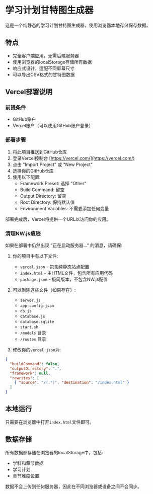 # 学习计划甘特图生成器

这是一个纯静态的学习计划甘特图生成器，使用浏览器本地存储保存数据。

## 特点

- 完全客户端应用，无需后端服务器
- 使用浏览器的localStorage存储所有数据
- 响应式设计，适配不同屏幕尺寸
- 可以导出CSV格式的甘特图数据

## Vercel部署说明

### 前提条件

- GitHub账户
- Vercel账户（可以使用GitHub账户登录）

### 部署步骤

1. 将此项目推送到GitHub仓库
2. 登录Vercel控制台 [https://vercel.com/](https://vercel.com/)
3. 点击 "Import Project" 或 "New Project"
4. 选择你的GitHub仓库
5. 使用以下配置:
   - Framework Preset: 选择 "Other"
   - Build Command: 留空
   - Output Directory: 留空
   - Root Directory: 保持默认值
   - Environment Variables: 不需要添加任何变量

部署完成后，Vercel将提供一个URL以访问你的应用。

### 清理NW.js痕迹

如果在部署中仍然出现 "正在启动服务器..." 的消息，请确保:

1. 你的项目中有以下文件:
   - `vercel.json` - 包含纯静态站点配置
   - `index.html` - 主HTML文件，包含所有应用代码
   - `package.json` - 极简版本，不包含NW.js配置

2. 可以删除这些文件（如果存在）:
   - `server.js`
   - `app-config.json`
   - `db.js`
   - `database.js`
   - `database.sqlite`
   - `start.sh`
   - `/models` 目录
   - `/routes` 目录

3. 修改你的`vercel.json`为:
```json
{
  "buildCommand": false,
  "outputDirectory": ".",
  "framework": null,
  "rewrites": [
    { "source": "/(.*)", "destination": "/index.html" }
  ]
}
```

## 本地运行

只需要在浏览器中打开`index.html`文件即可。

## 数据存储

所有数据都存储在浏览器的localStorage中，包括:
- 学科和章节数据
- 学习计划
- 章节难度设置

数据不会上传到任何服务器，因此在不同浏览器或设备之间不会同步。 